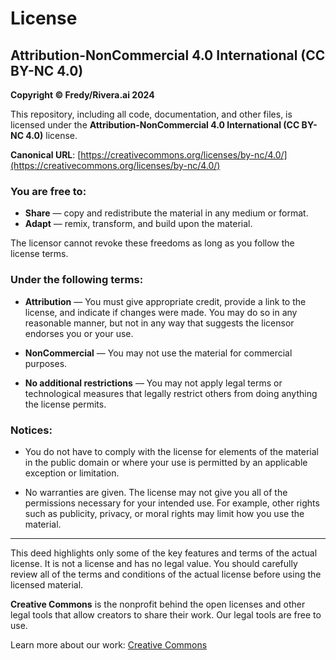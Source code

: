 # License

## Attribution-NonCommercial 4.0 International (CC BY-NC 4.0)

**Copyright © Fredy/Rivera.ai 2024**

This repository, including all code, documentation, and other files, is licensed under the **Attribution-NonCommercial 4.0 International (CC BY-NC 4.0)** license.

**Canonical URL**: [https://creativecommons.org/licenses/by-nc/4.0/](https://creativecommons.org/licenses/by-nc/4.0/)

### You are free to:

- **Share** — copy and redistribute the material in any medium or format.
- **Adapt** — remix, transform, and build upon the material.

The licensor cannot revoke these freedoms as long as you follow the license terms.

### Under the following terms:

- **Attribution** — You must give appropriate credit, provide a link to the license, and indicate if changes were made. You may do so in any reasonable manner, but not in any way that suggests the licensor endorses you or your use.

- **NonCommercial** — You may not use the material for commercial purposes.

- **No additional restrictions** — You may not apply legal terms or technological measures that legally restrict others from doing anything the license permits.

### Notices:

- You do not have to comply with the license for elements of the material in the public domain or where your use is permitted by an applicable exception or limitation.

- No warranties are given. The license may not give you all of the permissions necessary for your intended use. For example, other rights such as publicity, privacy, or moral rights may limit how you use the material.

---

This deed highlights only some of the key features and terms of the actual license. It is not a license and has no legal value. You should carefully review all of the terms and conditions of the actual license before using the licensed material.

**Creative Commons** is the nonprofit behind the open licenses and other legal tools that allow creators to share their work. Our legal tools are free to use.

Learn more about our work: [Creative Commons](https://creativecommons.org/)
